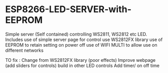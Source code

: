 # ESP8266-LED-SERVER-with-EEPROM

Simple server (Self contained) controlling WS2811, WS2812 etc LED.
Includes 
  use of simple server page  for control
  use WS2812FX library
  use of EEPROM to retain setting on power off
  use of WIFI MULTI to allow use on different networks
  
TO fix :
  Change from WS2812FX library (poor effects)
  Improve webpage (add sliders for controls)
  build in other LED controls
  Add timer/ on off time
  
